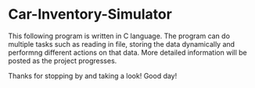 # Car-Inventory-Simulator

This following program is written in C language.
The program can do multiple tasks such as reading in file, storing the data dynamically and performng different actions on that data.
More detailed information will be posted as the project progresses.

Thanks for stopping by and taking a look!
Good day!
